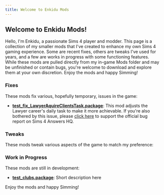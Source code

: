 ```yaml
---
title: Welcome to Enkidu Mods
---
```


## Welcome to Enkidu Mods! ##
Hello, I'm Enkidu, a passionate Sims 4 player and modder. This page is a collection of my smaller mods that I've created to enhance my own Sims 4 gaming experience. Some are recent fixes, others are tweaks I've used for years, and a few are works in progress with some functioning features. While these mods are pulled directly from my in-game Mods folder and may be unfinished or contain bugs, you're welcome to download and explore them at your own discretion. Enjoy the mods and happy Simming!

### Fixes ###

These mods fix various, hopefully temporary, issues in the game:

- [**test_fix_LawyerAquireClientsTask.package**](/mods/packages/test_fix_LawyerAquireClientsTask.package): This mod adjusts the Lawyer career's daily task to make it more achievable. If you're also bothered by this issue, please [click here](https://answers.ea.com/t5/General-Discussion/Is-there-a-benefit-to-representing-clients-in-the-lawyer-career/m-p/9718368/highlight/true#M39348) to support the official bug report on Sims 4 Answers HQ.


### Tweaks ###

These mods tweak various aspects of the game to match my preference:

### Work in Progress ###

These mods are still in development:

- [**test_clubs.package**](/mods/test_clubs): Short description here

Enjoy the mods and happy Simming!
